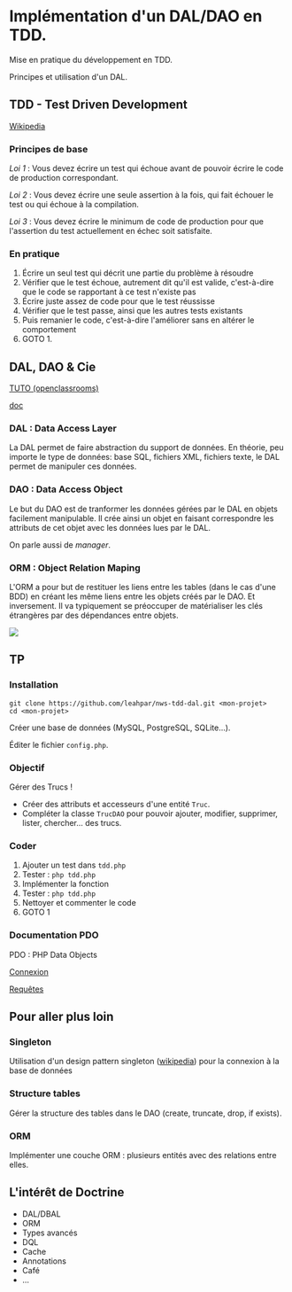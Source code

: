 # Implémentation d'un DAL/DAO en TDD.

Mise en pratique du développement en TDD.

Principes et utilisation d'un DAL.


## TDD - Test Driven Development

[Wikipedia](https://fr.wikipedia.org/wiki/Test_driven_development)

### Principes de base

*Loi 1* : Vous devez écrire un test qui échoue avant de pouvoir écrire le code de production correspondant.

*Loi 2* : Vous devez écrire une seule assertion à la fois, qui fait échouer le test ou qui échoue à la compilation.

*Loi 3* : Vous devez écrire le minimum de code de production pour que l'assertion du test actuellement en échec soit satisfaite.

### En pratique

1. Écrire un seul test qui décrit une partie du problème à résoudre
2. Vérifier que le test échoue, autrement dit qu'il est valide, c'est-à-dire que le code se rapportant à ce test n'existe pas
3. Écrire juste assez de code pour que le test réussisse
4. Vérifier que le test passe, ainsi que les autres tests existants
5. Puis remanier le code, c'est-à-dire l'améliorer sans en altérer le comportement
6. GOTO 1.


## DAL, DAO & Cie

[TUTO (openclassrooms)](https://openclassrooms.com/fr/courses/1665806-programmez-en-oriente-objet-en-php/1666289-manipulation-de-donnees-stockees)

[doc](https://blog.mazenod.fr/design-pattern-mvc-zoom-sur-la-couche-modele-dal-dao-orm-crud.html)

### DAL : Data Access Layer

La DAL permet de faire abstraction du support de données. En théorie, peu importe le type de données: base SQL, fichiers XML, fichiers texte, le DAL permet de manipuler ces données.
​
### DAO : Data Access Object

Le but du DAO est de tranformer les données gérées par le DAL en objets facilement manipulable.
Il crée ainsi un objet en faisant correspondre les attributs de cet objet avec les données lues par le DAL.​

On parle aussi de *manager*.

### ORM : Object Relation Maping

L'ORM a pour but de restituer les liens entre les tables (dans le cas d'une BDD) en créant les même liens entre les objets créés par le DAO. Et inversement.
Il va typiquement se préoccuper de matérialiser les clés étrangères par des dépendances entre objets.

![](https://blog.mazenod.fr/images/orm/DAL_final.png)



## TP

### Installation

```
git clone https://github.com/leahpar/nws-tdd-dal.git <mon-projet>
cd <mon-projet>
```

Créer une base de données (MySQL, PostgreSQL, SQLite...).

Éditer le fichier `config.php`.

### Objectif

Gérer des Trucs !

- Créer des attributs et accesseurs d'une entité `Truc`.
- Compléter la classe `TrucDAO` pour pouvoir ajouter, modifier, supprimer, lister, chercher... des trucs.

### Coder

1. Ajouter un test dans `tdd.php`
2. Tester : `php tdd.php`
3. Implémenter la fonction
4. Tester : `php tdd.php`
5. Nettoyer et commenter le code
6. GOTO 1

### Documentation PDO

PDO : PHP Data Objects

[Connexion](https://www.php.net/manual/fr/pdo.connections.php)

[Requêtes](https://www.php.net/manual/fr/pdo.prepared-statements.php)

## Pour aller plus loin

### Singleton

Utilisation d'un design pattern singleton ([wikipedia](https://fr.wikipedia.org/wiki/Singleton_(patron_de_conception))) pour la connexion à la base de données

### Structure tables

Gérer la structure des tables dans le DAO (create, truncate, drop, if exists).

### ORM

Implémenter une couche ORM : plusieurs entités avec des relations entre elles.

## L'intérêt de Doctrine

- DAL/DBAL
- ORM
- Types avancés
- DQL
- Cache
- Annotations
- Café
- ...
